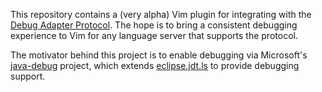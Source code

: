 This repository contains a (very alpha) Vim plugin for integrating with the
[Debug Adapter Protocol](https://microsoft.github.io/debug-adapter-protocol/).
The hope is to bring a consistent debugging experience to Vim for any language
server that supports the protocol.

The motivator behind this project is to enable debugging via Microsoft's
[java-debug](https://github.com/microsoft/java-debug) project, which extends
[eclipse.jdt.ls](https://github.com/eclipse/eclipse.jdt.ls) to provide
debugging support.
